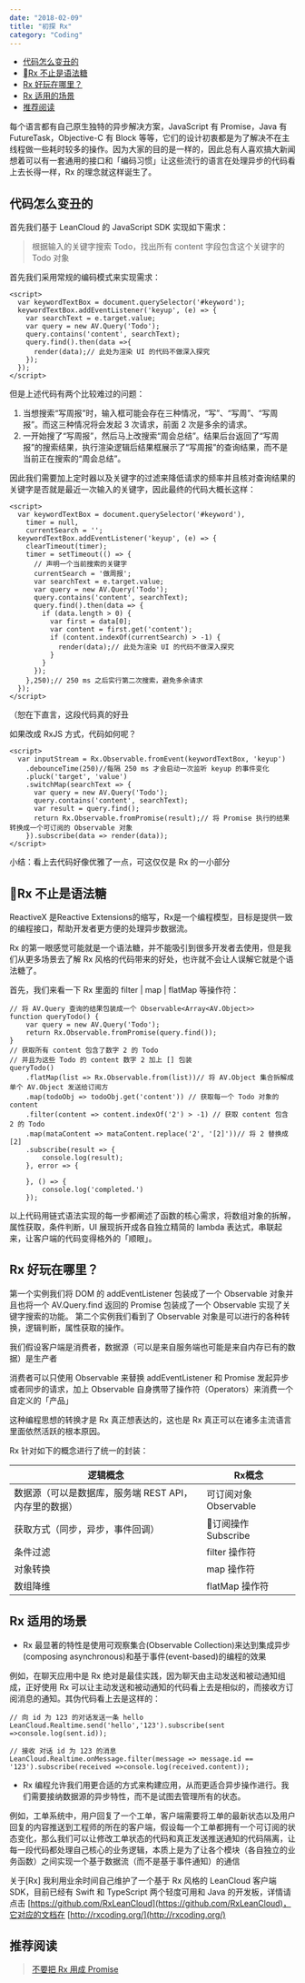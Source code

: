 ```yaml
---
date: "2018-02-09"
title: "初探 Rx"
category: "Coding"
---
```


<!-- TOC -->

- [代码怎么变丑的](#代码怎么变丑的)
- [Rx 不止是语法糖](#rx-不止是语法糖)
- [Rx 好玩在哪里？](#rx-好玩在哪里)
- [Rx 适用的场景](#rx-适用的场景)
- [推荐阅读](#推荐阅读)

<!-- /TOC -->

每个语言都有自己原生独特的异步解决方案，JavaScript 有 Promise，Java 有 FutureTask，Objective-C 有 Block 等等，它们的设计初衷都是为了解决不在主线程做一些耗时较多的操作。因为大家的目的是一样的，因此总有人喜欢搞大新闻想着可以有一套通用的接口和「编码习惯」让这些流行的语言在处理异步的代码看上去长得一样，Rx 的理念就这样诞生了。

## 代码怎么变丑的

首先我们基于 LeanCloud 的 JavaScript SDK 实现如下需求：

> 根据输入的关键字搜索 Todo，找出所有 content 字段包含这个关键字的 Todo 对象

首先我们采用常规的编码模式来实现需求：


```
<script>
  var keywordTextBox = document.querySelector('#keyword');
  keywordTextBox.addEventListener('keyup', (e) => {
    var searchText = e.target.value;
    var query = new AV.Query('Todo');
    query.contains('content', searchText);
    query.find().then(data =>{
      render(data);// 此处为渲染 UI 的代码不做深入探究
    });
  });
</script>
```

但是上述代码有两个比较难过的问题：

1. 当想搜索“写周报”时，输入框可能会存在三种情况，“写”、“写周”、“写周报”。而这三种情况将会发起 3 次请求，前面 2 次是多余的请求。
2. 一开始搜了“写周报”，然后马上改搜索“周会总结”。结果后台返回了“写周报”的搜索结果，执行渲染逻辑后结果框展示了“写周报”的查询结果，而不是当前正在搜索的“周会总结”。

因此我们需要加上定时器以及关键字的过滤来降低请求的频率并且核对查询结果的关键字是否就是最近一次输入的关键字，因此最终的代码大概长这样：

```
<script>
  var keywordTextBox = document.querySelector('#keyword'),
    timer = null,
    currentSearch = '';
  keywordTextBox.addEventListener('keyup', (e) => {
    clearTimeout(timer);
    timer = setTimeout(() => {
      // 声明一个当前搜索的关键字
      currentSearch = '做周报';
      var searchText = e.target.value;
      var query = new AV.Query('Todo');
      query.contains('content', searchText);
      query.find().then(data => {
        if (data.length > 0) {
          var first = data[0];
          var content = first.get('content');
          if (content.indexOf(currentSearch) > -1) {
            render(data);// 此处为渲染 UI 的代码不做深入探究
          }
        }
      });
    },250);// 250 ms 之后实行第二次搜索，避免多余请求
  });
</script>
```

（恕在下直言，这段代码真的好丑

如果改成 RxJS 方式，代码如何呢？

```
<script>
  var inputStream = Rx.Observable.fromEvent(keywordTextBox, 'keyup')
    .debounceTime(250)//每隔 250 ms 才会启动一次监听 keyup 的事件变化
    .pluck('target', 'value')
    .switchMap(searchText => {
      var query = new AV.Query('Todo');
      query.contains('content', searchText);
      var result = query.find();
      return Rx.Observable.fromPromise(result);// 将 Promise 执行的结果转换成一个可订阅的 Observable 对象 
    }).subscribe(data => render(data));
</script>
```

小结：看上去代码好像优雅了一点，可这仅仅是 Rx 的一小部分

## Rx 不止是语法糖

ReactiveX 是Reactive Extensions的缩写，Rx是一个编程模型，目标是提供一致的编程接口，帮助开发者更方便的处理异步数据流。

Rx 的第一眼感觉可能就是一个语法糖，并不能吸引到很多开发者去使用，但是我们从更多场景去了解 Rx 风格的代码带来的好处，也许就不会让人误解它就是个语法糖了。

首先，我们来看一下 Rx 里面的 filter | map | flatMap 等操作符：

```
// 将 AV.Query 查询的结果包装成一个 Observable<Array<AV.Object>>
function queryTodo() {
    var query = new AV.Query('Todo');
    return Rx.Observable.fromPromise(query.find());
}
// 获取所有 content 包含了数字 2 的 Todo 
// 并且为这些 Todo 的 content 数字 2 加上 [] 包装
queryTodo()
    .flatMap(list => Rx.Observable.from(list))// 将 AV.Object 集合拆解成单个 AV.Object 发送给订阅方
    .map(todoObj => todoObj.get('content')) // 获取每一个 Todo 对象的 content
    .filter(content => content.indexOf('2') > -1) // 获取 content 包含 2 的 Todo
    .map(mataContent => mataContent.replace('2', '[2]'))// 将 2 替换成 [2]
    .subscribe(result => {
        console.log(result);
    }, error => {
        
    }, () => {
        console.log('completed.')
    });
```

以上代码用链式语法实现的每一步都阐述了函数的核心需求，将数组对象的拆解，属性获取，条件判断，UI 展现拆开成各自独立精简的 lambda 表达式，串联起来，让客户端的代码变得格外的「顺眼」。


## Rx 好玩在哪里？

第一个实例我们将 DOM 的 addEventListener 包装成了一个 Observable 对象并且也将一个 AV.Query.find 返回的 Promise 包装成了一个 Observable 实现了关键字搜索的功能。
第二个实例我们看到了 Observable 对象是可以进行的各种转换，逻辑判断，属性获取的操作。

我们假设客户端是消费者，数据源（可以是来自服务端也可能是来自内存已有的数据）是生产者

消费者可以只使用 Observable 来替换 addEventListener 和 Promise 发起异步或者同步的请求，加上 Observable 自身携带了操作符（Operators）来消费一个自定义的「产品」

这种编程思想的转换才是 Rx 真正想表达的，这也是 Rx 真正可以在诸多主流语言里面依然活跃的根本原因。

Rx 针对如下的概念进行了统一的封装：

逻辑概念|Rx概念
--|--
数据源（可以是数据库，服务端 REST API，内存里的数据）|可订阅对象 Observable
获取方式（同步，异步，事件回调）| 订阅操作 Subscribe
条件过滤 | filter 操作符
对象转换 | map 操作符
数组降维 | flatMap 操作符

## Rx 适用的场景

- Rx 最显著的特性是使用可观察集合(Observable Collection)来达到集成异步(composing asynchronous)和基于事件(event-based)的编程的效果

例如，在聊天应用中是 Rx 绝对是最佳实践，因为聊天由主动发送和被动通知组成，正好使用 Rx 可以让主动发送和被动通知的代码看上去是相似的，而接收方订阅消息的通知。其伪代码看上去是这样的：

```
// 向 id 为 123 的对话发送一条 hello
LeanCloud.Realtime.send('hello','123').subscribe(sent =>console.log(sent.id));

// 接收 对话 id 为 123 的消息
LeanCloud.Realtime.onMessage.filter(message => message.id == '123').subscribe(received =>console.log(received.content));
```

- Rx 编程允许我们用更合适的方式来构建应用，从而更适合异步操作进行。我们需要接纳数据源的异步特性，而不是试图去管理所有的状态。

例如，工单系统中，用户回复了一个工单，客户端需要将工单的最新状态以及用户回复的内容推送到工程师的所在的客户端，假设每一个工单都拥有一个可订阅的状态变化，那么我们可以让修改工单状态的代码和真正发送推送通知的代码隔离，让每一段代码都处理自己核心的业务逻辑，本质上是为了让各个模块（各自独立的业务函数）之间实现一个基于数据流（而不是基于事件通知）的通信

关于[Rx] 我利用业余时间自己维护了一个基于 Rx 风格的 LeanCloud 客户端 SDK，目前已经有 Swift 和 TypeScript 两个轻度可用和 Java 的开发板，详情请点击 [https://github.com/RxLeanCloud](https://github.com/RxLeanCloud)，它对应的文档在 [http://rxcoding.org/](http://rxcoding.org/)


## 推荐阅读

> [不要把 Rx 用成 Promise](https://zhuanlan.zhihu.com/p/20531896)
